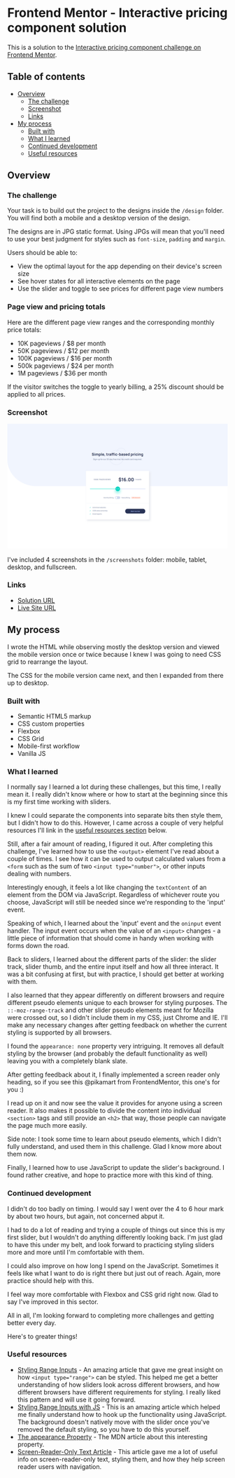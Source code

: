 # Frontend Mentor - Interactive pricing component solution

This is a solution to the [Interactive pricing component challenge on Frontend Mentor](https://www.frontendmentor.io/challenges/interactive-pricing-component-t0m8PIyY8). 

## Table of contents

- [Overview](#overview)
  - [The challenge](#the-challenge)
  - [Screenshot](#screenshot)
  - [Links](#links)
- [My process](#my-process)
  - [Built with](#built-with)
  - [What I learned](#what-i-learned)
  - [Continued development](#continued-development)
  - [Useful resources](#useful-resources)

## Overview

### The challenge

Your task is to build out the project to the designs inside the `/design` folder. You will find both a mobile and a desktop version of the design. 

The designs are in JPG static format. Using JPGs will mean that you'll need to use your best judgment for styles such as `font-size`, `padding` and `margin`. 

Users should be able to:

- View the optimal layout for the app depending on their device's screen size
- See hover states for all interactive elements on the page
- Use the slider and toggle to see prices for different page view numbers

### Page view and pricing totals

Here are the different page view ranges and the corresponding monthly price totals:

- 10K pageviews / $8 per month
- 50K pageviews / $12 per month
- 100K pageviews / $16 per month
- 500k pageviews / $24 per month
- 1M pageviews / $36 per month

If the visitor switches the toggle to yearly billing, a 25% discount should be applied to all prices.

### Screenshot

![](./screenshots/interactive-pricing-component-fullscreen.png)

I've included 4 screenshots in the `/screenshots` folder: mobile, tablet, desktop, and fullscreen.

### Links

- [Solution URL](https://www.frontendmentor.io/solutions/mobilefirst-using-vanilla-js-flexbox-bem-and-css-grid-Gp55YDxNE)
- [Live Site URL](https://victor-nyagudi.github.io/interactive-pricing-component/)

## My process

I wrote the HTML while observing mostly the desktop version and viewed the mobile version once or twice because
I knew I was going to need CSS grid to rearrange the layout. 

The CSS for the mobile version came next, and then I expanded from there up to desktop. 

### Built with

- Semantic HTML5 markup
- CSS custom properties
- Flexbox
- CSS Grid
- Mobile-first workflow
- Vanilla JS

### What I learned

I normally say I learned a lot during these challenges, but this time, I really mean it. I really didn't know where or
how to start at the beginning since this is my first time working with sliders. 

I knew I could separate the components into separate bits then style them, but I didn't how to do this. However, I came across a couple of very helpful resources I'll link in the [useful resources section](#useful-resources) below. 

Still, after a fair amount of reading, I figured it out. After completing this challenge, I've learned how to use the
`<output>` element I've read about a couple of times. I see how it can be used to output calculated values from a `<form`
such as the sum of two `<input type="number">`, or other inputs dealing with numbers.

Interestingly enough, it feels a lot like changing the `textContent` of an element from the DOM via JavaScript. 
Regardless of whichever route you choose, JavaScript will still be needed since we're responding to the 'input' event.

Speaking of which, I learned about the 'input' event and the `oninput` event handler. The input event occurs when the
value of an `<input>` changes - a little piece of information that should come in handy when working with forms down 
the road. 

Back to sliders, I learned about the different parts of the slider: the slider track, slider thumb, and the entire 
input itself and how all three interact. It was a bit confusing at first, but with practice, I should get better at 
working with them.

I also learned that they appear differently on different browsers and require different pseudo elements unique to each
browser for styling purposes. The `::-moz-range-track` and other slider pseudo elements meant for Mozilla were crossed
out, so I didn't include them in my CSS, just Chrome and IE. I'll make any necessary changes after getting feedback on
whether the current styling is supported by all browsers.

I found the `appearance: none` property very intriguing. It removes all default styling by the browser (and probably
the default functionality as well) leaving you with a completely blank slate.

After getting feedback about it, I finally implemented a screen reader only heading, so if you see this @pikamart from
FrontendMentor, this one's for you :)

I read up on it and now see the value it provides for anyone using a screen reader. It also makes it possible to divide the content into individual `<section>` tags and still provide an `<h2>` that way, those people can navigate the page much more easily. 

Side note: I took some time to learn about pseudo elements, which I didn't fully understand, and used them in
this challenge. Glad I know more about them now. 

Finally, I learned how to use JavaScript to update the slider's background. I found rather creative, and hope to practice
more with this kind of thing.


### Continued development

I didn't do too badly on timing. I would say I went over the 4 to 6 hour mark by about two hours, but again, not concerned abput it. 

I had to do a lot of reading and trying a couple of things out since this is my first slider, but I wouldn't do anything
differently looking back. I'm just glad to have this under my belt, and look forward to practicing styling sliders more
and more until I'm comfortable with them. 

I could also improve on how long I spend on the JavaScript. Sometimes it feels like what I want to do is right there
but just out of reach. Again, more practice should help with this. 

I feel way more comfortable with Flexbox and CSS grid right now. Glad to say I've improved in this sector. 

All in all, I'm looking forward to completing more challenges and getting better every day.

Here's to greater things! 

### Useful resources

- [Styling Range Inputs](https://css-tricks.com/styling-cross-browser-compatible-range-inputs-css/) - An amazing article that gave me great insight on how `<input type="range">` can be styled. This helped me get a better understanding of how sliders look across different browsers, and how different browsers have different requirements for styling. I really liked this pattern and will use it going forward.
- [Styling Range Inputs with JS](https://tippingpoint.dev/style-range-input-css) - This is an amazing article which helped me finally understand how to hook up the functionality using JavaScript. The background doesn't natively move with the slider once you've removed the default styling, so you have to do this yourself.
- [The appearance Property](https://developer.mozilla.org/en-US/docs/Web/CSS/appearance) - The MDN article about this interesting property.
- [Screen-Reader-Only Text Article](https://accessible360.com/accessible360-blog/use-aria-label-screen-reader-text/) - This article gave me a lot of useful info on screen-reader-only text, styling them, and how they help screen reader users with navigation. 
